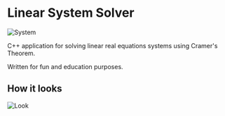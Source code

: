 # Linear System Solver
![System](http://i.imgur.com/EqPv8Y4.gif)

C++ application for solving linear real equations systems using Cramer's Theorem.

Written for fun and education purposes.

## How it looks
![Look](https://sc-cdn.scaleengine.net/i/4e14779c6bdb620ee184ce90851d4398.png)